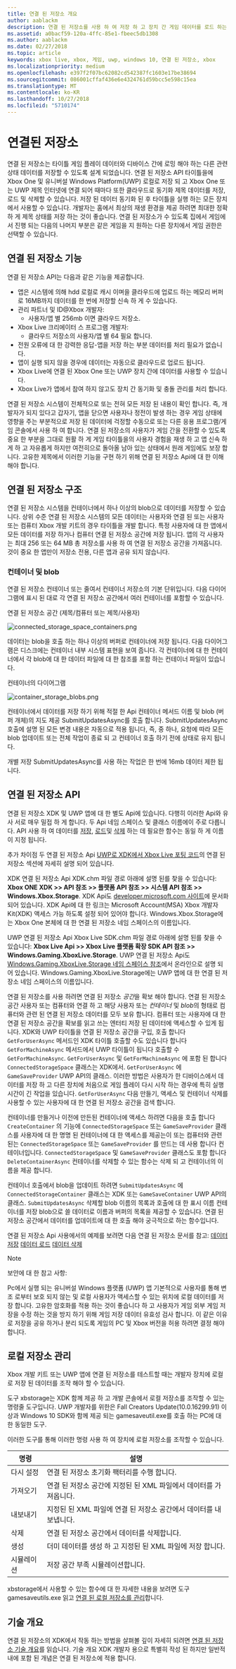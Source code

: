 ```yaml
---
title: 연결 된 저장소 개요
author: aablackm
description: 연결 된 저장소를 사용 하 여 저장 하 고 장치 간 게임 데이터를 로드 하는 방법을 알아봅니다.
ms.assetid: a0bacf59-120a-4ffc-85e1-fbeec5db1308
ms.author: aablackm
ms.date: 02/27/2018
ms.topic: article
keywords: xbox live, xbox, 게임, uwp, windows 10, 연결 된 저장소, xbox
ms.localizationpriority: medium
ms.openlocfilehash: e397f2f07bc62082cd542387fc1603e17be38694
ms.sourcegitcommit: 086001cffaf436e6e4324761d59bcc5e598c15ea
ms.translationtype: MT
ms.contentlocale: ko-KR
ms.lasthandoff: 10/27/2018
ms.locfileid: "5710174"
---
```

# <a name="connected-storage"></a>연결된 저장소
연결 된 저장소는 타이틀 게임 플레이 데이터와 디바이스 간에 로밍 해야 하는 다른 관련 상태 데이터를 저장할 수 있도록 설계 되었습니다. 연결 된 저장소 API 타이틀을에 Xbox One 및 유니버설 Windows Platform(UWP) 로컬로 저장 되 고 Xbox One 또는 UWP 제목 인터넷에 연결 되어 때마다 또한 클라우드로 동기화 제목 데이터를 저장, 로드 및 삭제할 수 있습니다. 저장 된 데이터 동기화 된 후 타이틀을 실행 하는 모든 장치에서 사용할 수 있습니다. 개발자는 홈에서 최상의 재생 환경을 제공 하려면 최대한 정확 하 게 제목 상태를 저장 하는 것이 좋습니다. 연결 된 저장소가 수 있도록 집에서 게임에서 진행 되는 다음의 나머지 부분은 같은 게임을 지 원하는 다른 장치에서 게임 권한은 선택할 수 있습니다.

## <a name="connected-storage-features"></a>연결 된 저장소 기능

연결 된 저장소 API는 다음과 같은 기능을 제공합니다.

- 앱은 시스템에 의해 hdd 로컬로 캐시 이며을 클라우드에 업로드 하는 메모리 버퍼로 16MB까지 데이터를 한 번에 저장할 신속 하 게 수 있습니다.
- 관리 파트너 및 ID@Xbox 개발자:
    - 사용자/앱 별 256mb 이면 클라우드 저장소.
- Xbox Live 크리에이터 스 프로그램 개발자:
    - 클라우드 저장소의 사용자/앱 별 64 필요 합니다.
- 전원 오류에 대 한 강력한 응답-앱을 저장 하는 부분 데이터를 처리 필요가 없습니다.
- 앱이 실행 되지 않을 경우에 데이터는 자동으로 클라우드로 업로드 됩니다.
- Xbox Live에 연결 된 Xbox One 또는 UWP 장치 간에 데이터를 사용할 수 있습니다.
- Xbox Live가 앱에서 참여 하지 않고도 장치 간 동기화 및 충돌 관리를 처리 합니다.

연결 된 저장소 시스템이 전체적으로 또는 전혀 모든 저장 된 내용이 확인 합니다. 즉, 개발자가 되지 있다고 갑자기, 앱을 닫으면 사용자나 정전이 발생 하는 경우 게임 상태에 영향을 주는 부분적으로 저장 된 데이터에 걱정할 수동으로 또는 다른 응용 프로그램/게임 콘솔에서 사용 하 여 합니다. 연결 된 저장소의 사용자가 게임 간을 전환할 수 있도록 중요 한 부분을 그대로 원활 하 게 게임 타이틀을의 사용자 경험을 재생 하 고 앱 신속 하 게 하 고 자유롭게 하지만 여전히으로 돌아올 남아 있는 상태에서 원래 게임에도 보장 합니다. 고유한 제목에서 이러한 기능을 구현 하기 위해 연결 된 저장소 Api에 대 한 이해 해야 합니다.

## <a name="connected-storage-structure"></a>연결 된 저장소 구조

연결 된 저장소 시스템을 컨테이너에서 하나 이상의 blob으로 데이터를 저장할 수 있습니다. 상위 수준 연결 된 저장소 시스템의 모든 데이터는 사용자와 연결 된 또는 사용자 또는 컴퓨터 Xbox 개발 키트의 경우 타이틀을 개발 합니다. 특정 사용자에 대 한 앱에서 모든 데이터를 저장 하거나 컴퓨터 연결 된 저장소 공간에 저장 됩니다. 앱의 각 사용자는 최대 256 또는 64 MB 총 저장소를 사용 하 여 연결 된 저장소 공간을 가져옵니다. 것이 중요 한 앱만이 저장소 전용, 다른 앱과 공유 되지 않습니다.

### <a name="containers-and-blobs"></a>컨테이너 및 blob

연결 된 저장소 컨테이너 또는 줄여서 컨테이너 저장소의 기본 단위입니다. 다음 다이어그램에 표시 된 대로 각 연결 된 저장소 공간에서 여러 컨테이너를 포함할 수 있습니다.

연결 된 저장소 공간 (제목/컴퓨터 또는 제목/사용자)

![connected_storage_space_containers.png](../../images/connected_storage/connected_storage_space_containers.png)

 데이터는 blob을 호출 하는 하나 이상의 버퍼로 컨테이너에 저장 됩니다. 다음 다이어그램은 디스크에는 컨테이너 내부 시스템 표현을 보여 줍니다. 각 컨테이너에 대 한 컨테이너에서 각 blob에 대 한 데이터 파일에 대 한 참조를 포함 하는 컨테이너 파일이 있습니다.

컨테이너의 다이어그램

![container_storage_blobs.png](../../images/connected_storage/container_storage_blobs.png)

컨테이너에서 데이터를 저장 하기 위해 적절 한 Api 컨테이너 메서드 이름 및 blob (버퍼 개체)의 지도 제공 SubmitUpdatesAsync를 호출 합니다. SubmitUpdatesAsync 호출에 설명 된 모든 변경 내용은 자동으로 적용 됩니다, 즉, 중 하나, 요청에 따라 모든 blob 업데이트 또는 전체 작업이 종료 되 고 컨테이너 호출 하기 전에 상태로 유지 됩니다.

개별 저장 SubmitUpdatesAsync를 사용 하는 작업은 한 번에 16mb 데이터 제한 됩니다.

## <a name="connected-storage-api"></a>연결 된 저장소 API

연결 된 저장소 XDK 및 UWP 앱에 대 한 별도 Api에 있습니다. 다행히 이러한 Api와 유사 서로 매우 밀접 하 게 합니다. 두 Api 네임 스페이스 및 클래스 이름에이 주로 다릅니다. API 사용 하 여 데이터를 [저장](connected-storage-saving.md), [로드](connected-storage-loading.md)및 [삭제](connected-storage-deleting.md) 하는 데 필요한 함수는 동일 하 게 이름이 지정 됩니다.

추가 차이점 두 연결 된 저장소 Api [UWP로 XDK에서 Xbox Live 포팅 코드](../../using-xbox-live/porting-xbox-live-code-from-xdk-to-uwp.md)의 연결 된 저장소 섹션에 자세히 설명 되어 있습니다.

XDK 연결 된 저장소 Api XDK.chm 파일 경로 아래에 설명 된를 찾을 수 있습니다: **Xbox ONE XDK >> API 참조 >> 플랫폼 API 참조 >> 시스템 API 참조 >> Windows.Xbox.Storage**.
XDK Api도 [developer.microsoft.com 사이트](https://developer.microsoft.com/en-us/games/xbox/docs/xdk/storage-xbox-microsoft-n)에 문서화 되어 있습니다.
XDK Api에 대 한 링크는 Microsoft Account(MSA) Xbox 개발자 Kit(XDK) 액세스 가능 하도록 설정 되어 있어야 합니다.
Windows.Xbox.Storage에는 Xbox One 본체에 대 한 연결 된 저장소 네임 스페이스의 이름입니다.

UWP 연결 된 저장소 Api Xbox Live SDK.chm 파일 경로 아래에 설명 된를 찾을 수 있습니다: **Xbox Live Api >> Xbox Live 플랫폼 확장 SDK API 참조 >> Windows.Gaming.XboxLive.Storage**.
UWP 연결 된 저장소 Api도 [Windows.Gaming.XboxLive.Storage 네임 스페이스 참조](https://docs.microsoft.com/en-us/uwp/api/windows.gaming.xboxlive.storage)에서 온라인으로 설명 되어 있습니다.
Windows.Gaming.XboxLive.Storage에는 UWP 앱에 대 한 연결 된 저장소 네임 스페이스의 이름입니다.

연결 된 저장소를 사용 하려면 연결 된 저장소 *공간*을 확보 해야 합니다. 연결 된 저장소 공간 사용자 또는 컴퓨터와 연결 하 고 해당 사용자 또는 *컨테이너* 및 *blob*의 형태로 컴퓨터와 관련 된 연결 된 저장소 데이터를 모두 보유 합니다. 컴퓨터 또는 사용자에 대 한 연결 된 저장소 공간을 확보를 읽고 쓰는 엔터티 저장 된 데이터에 액세스할 수 있게 됩니다. XDK와 UWP 타이틀을 연결 된 저장소 공간을 구입, 호출 합니다 `GetForUserAsync` 메서드인 XDK 타이틀 호출할 수도 있습니다 합니다 `GetForMachineAsync` 메서드에서 UWP 타이틀이 됩니다 호출할 수 `GetForMachineAsync`. `GetForUserAsync` 및 `GetForMachineAsync` 에 포함 된 합니다 `ConnectedStorageSpace` 클래스는 XDK에서. `GetForUserAsync` 에 `GameSaveProvider` UWP API의 클래스. 이러한 방법은 사용자가 한 디바이스에서 데이터를 저장 하 고 다른 장치에 처음으로 게임 플레이 다시 시작 하는 경우에 특히 실행 시간이 긴 작업을 있습니다. `GetForUserAsync` 다음 만들기, 액세스 및 컨테이너 삭제를 사용할 수 있는 사용자에 대 한 연결 된 저장소 공간을 검색 합니다.

컨테이너를 만들거나 이전에 만든된 컨테이너에 액세스 하려면 다음을 호출 합니다 `CreateContainer` 의 기능에 `ConnectedStorageSpace` 또는 `GameSaveProvider` 클래스를 사용자에 대 한 명명 된 컨테이너에 대 한 액세스를 제공는이 또는 컴퓨터와 관련 된는 `ConnectedStorageSpace` 또는 `GameSaveProvider` 를 만드는 데 사용 합니다 컨테이너입니다. `ConnectedStorageSpace` 및 `GameSaveProvider` 클래스도 포함 합니다 `DeleteContainerAsync` 컨테이너를 삭제할 수 있는 함수는 삭제 되 고 컨테이너의 이름을 제공 합니다.

컨테이너 호출에서 blob을 업데이트 하려면 `SubmitUpdatesAsync` 에 `ConnectedStorageContainer` 클래스는 XDK 또는 `GameSaveContainer` UWP API의 클래스. `SubmitUpdatesAsync` 삭제할 blob 이름의 목록과 호출에 대 한 표시 이름 컨테이너를 저장 blob으로 쓸 데이터로 이름과 버퍼의 목록을 제공할 수 있습니다. 연결 된 저장소 공간에서 데이터를 업데이트에 대 한 호출 해야 궁극적으로 하는 함수입니다.

연결 된 저장소 Api 사용에서의 예제를 보려면 다음 연결 된 저장소 문서를 참고: [데이터 저장](connected-storage-saving.md)
[데이터 로드](connected-storage-loading.md)
[데이터 삭제](connected-storage-deleting.md)

> [!NOTE]
> 보안에 대 한 참고 사항:
>
> Pc에서 실행 되는 유니버설 Windows 플랫폼 (UWP) 앱 기본적으로 사용자를 통해 변조 로부터 보호 되지 않는 및 로컬 사용자가 액세스할 수 있는 위치에 로컬 데이터를 저장 합니다.
>고유한 암호화를 적용 하는 것이 좋습니다 하 고 사용자가 게임 외부 게임 저장을 수정 하는 것을 방지 하기 위해 게임 저장 데이터 유효성 검사 합니다.
>이 같은 이유로 저장을 공유 하거나 분리 되도록 게임의 PC 및 Xbox 버전을 허용 하려면 결정 해야 합니다.

## <a name="managing-local-storage"></a>로컬 저장소 관리

Xbox 개발 키트 또는 UWP 앱에 연결 된 저장소를 테스트할 때는 개발자 장치에 로컬로 저장 된 데이터를 조작 해야 할 수 있습니다.

도구 xbstorage는 XDK 함께 제공 하 고 개발 콘솔에서 로컬 저장소를 조작할 수 있는 명령줄 도구입니다.
UWP 개발자를 위한은 Fall Creators Update(10.0.16299.91) 이상과 Windows 10 SDK와 함께 제공 되는 gamesaveutil.exe를 호출 하는 PC에 대 한 동일한 도구.

이러한 도구를 통해 이러한 명령 사용 하 여 장치에 로컬 저장소를 조작할 수 있습니다.

|명령  |설명  |
|---------|---------|
|다시 설정    | 연결 된 저장소 초기화 팩터리를 수행 합니다. |
|가져오기   | 연결 된 저장소 공간에 지정된 된 XML 파일에서 데이터를 가져옵니다. |
|내보내기   | 지정된 된 XML 파일에 연결 된 저장소 공간에서 데이터를 내보냅니다. |
|삭제   | 연결 된 저장소 공간에서 데이터를 삭제합니다. |
|생성 | 더미 데이터를 생성 하 고 지정된 된 XML 파일에 저장 합니다. |
|시뮬레이션 | 저장 공간 부족 시뮬레이션합니다. |

xbstorage에서 사용할 수 있는 함수에 대 한 자세한 내용을 보려면 도구 gamesaveutils.exe 읽고 [연결 된 로컬 저장소를 관리](connected-storage-xb-storage.md)합니다.

## <a name="technical-overview"></a>기술 개요

연결 된 저장소의 XDK에서 작동 하는 방법을 살펴볼 깊이 자세히 되려면 [연결 된 저장소 기술 개요](connected-storage-technical-overview.md)를 읽습니다. 기술 개요 XDK 개발자 용으로 특별히 작성 된 하지만 일반적 내에 포함 된 개념은 연결 된 저장소에 적용 합니다.